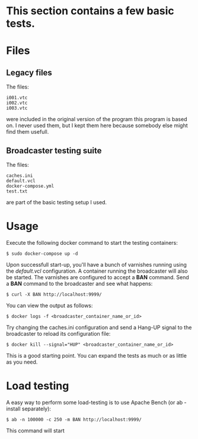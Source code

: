 # This section contains a few basic tests.

# Files

## Legacy files

The files:

```
i001.vtc
i002.vtc
i003.vtc
```

were included in the original version of the program this program is based on. I never used them, but I kept them here because somebody else might find them usefull.

## Broadcaster testing suite

The files:

```
caches.ini
default.vcl
docker-compose.yml
test.txt
```

are part of the basic testing setup I used.

# Usage

Execute the following docker command to start the testing containers:

```
$ sudo docker-compose up -d
```

Upon successfull start-up, you'll have a bunch of varnishes running using the *default.vcl* configuration. A container running the broadcaster will also be started. The varnishes are configured to accept a **BAN** command. Send a **BAN** command to the broadcaster and see what happens:

```
$ curl -X BAN http://localhost:9999/
```

You can view the output as follows:

```
$ docker logs -f <broadcaster_container_name_or_id>
```

Try changing the caches.ini configuration and send a Hang-UP signal to the broadcaster to reload its configuration file:

```
$ docker kill --signal="HUP" <broadcaster_container_name_or_id>
```

This is a good starting point. You can expand the tests as much or as little as you need.

# Load testing

A easy way to perform some load-testing is to use Apache Bench (or ab - install separately):

```
$ ab -n 100000 -c 250 -m BAN http://localhost:9999/
```



This command will start 
